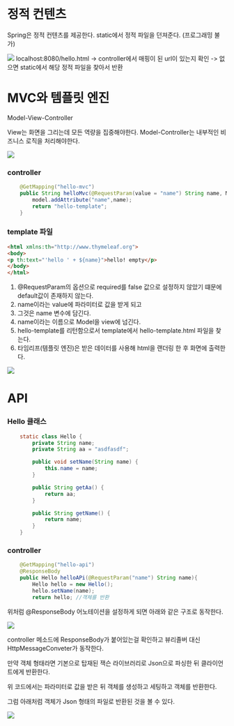 # 정적 컨텐츠
Spring은 정적 컨텐츠를 제공한다.
static에서 정적 파일을 던져준다. (프로그래밍 불가)


![](https://velog.velcdn.com/images/jckim22/post/6df4ea21-ddae-4831-8215-1e9801738f74/image.png)
localhost:8080/hello.html -> controller에서 매핑이 된 url이 있는지 확인 -> 없으면 static에서 해당 정적 파일을 찾아서 반환

# MVC와 템플릿 엔진

Model-View-Controller

View는 화면을 그리는데 모든 역량을 집중해야한다.
Model-Controller는 내부적인 비즈니스 로직을 처리해야한다.

![](https://velog.velcdn.com/images/jckim22/post/51293c2b-f836-4428-a25f-199c94397a29/image.png)

### controller

```java
    @GetMapping("hello-mvc")
    public String helloMvc(@RequestParam(value = "name") String name, Model model){
        model.addAttribute("name",name);
        return "hello-template";
    }
```

### template 파일
```html
<html xmlns:th="http://www.thymeleaf.org">
<body>
<p th:text="'hello ' + ${name}">hello! empty</p>
</body>
</html>
```

1. @RequestParam의 옵션으로 required를 false 값으로 설정하지 않았기 떄문에 default값이 존재하지 않는다.
2. name이라는 value에 파라미터로 값을 받게 되고 
3. 그것은 name 변수에 담긴다.
4. name이라는 이름으로 Model을 view에 넘긴다.
5. hello-template를 리턴함으로서 template에서 hello-template.html 파일을 찾는다.
6. 타임리프(템플릿 엔진)은 받은 데이터를 사용해 html을 랜더링 한 후 화면에 출력한다.

![](https://velog.velcdn.com/images/jckim22/post/9401999a-b925-4b59-b2b4-a4198e8fd65b/image.png)




# API

### Hello 클래스
```java
    static class Hello {
        private String name;
        private String aa = "asdfasdf";

        public void setName(String name) {
            this.name = name;
        }

        public String getAa() {
            return aa;
        }

        public String getName() {
            return name;
        }
    }
```

### controller

```java
   	@GetMapping("hello-api")
    @ResponseBody
    public Hello helloAPi(@RequestParam("name") String name){
        Hello hello = new Hello();
        hello.setName(name);
        return hello; //객체를 반환
```

위처럼 @ResponseBody 어노테이션을 설정하게 되면 아래와 같은 구조로 동작한다.

![](https://velog.velcdn.com/images/jckim22/post/025d3eaa-4d20-4ecc-8f01-da14e8e92ea0/image.png)

controller 메소드에 ResponseBody가 붙어있는걸 확인하고 뷰리졸버 대신 HttpMessageConveter가 동작한다.

만약 객체 형태라면 기본으로 탑재된 잭슨 라이브러리로 Json으로 파싱한 뒤 클라이언트에게 반환한다.

위 코드에서는 파라미터로 값을 받은 뒤 객체를 생성하고 세팅하고 객체를 반환한다.

그럼 아래처럼 객체가 Json 형태의 파일로 반환된 것을 볼 수 있다.

![](https://velog.velcdn.com/images/jckim22/post/d7de53c4-d8c8-4bda-b9a4-760c8cae1999/image.png)



